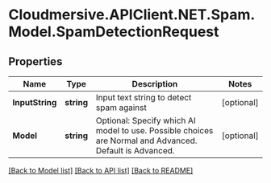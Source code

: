 # Cloudmersive.APIClient.NET.Spam.Model.SpamDetectionRequest
## Properties

Name | Type | Description | Notes
------------ | ------------- | ------------- | -------------
**InputString** | **string** | Input text string to detect spam against | [optional] 
**Model** | **string** | Optional: Specify which AI model to use.  Possible choices are Normal and Advanced.  Default is Advanced. | [optional] 

[[Back to Model list]](../README.md#documentation-for-models) [[Back to API list]](../README.md#documentation-for-api-endpoints) [[Back to README]](../README.md)

